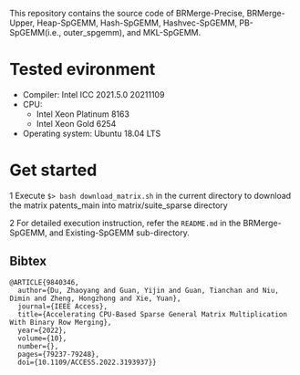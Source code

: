 This repository contains the source code of BRMerge-Precise, BRMerge-Upper, Heap-SpGEMM, Hash-SpGEMM, Hashvec-SpGEMM, PB-SpGEMM(i.e., outer\_spgemm), and MKL-SpGEMM.
# Tested evironment
- Compiler: Intel ICC 2021.5.0 20211109
- CPU:
  - Intel Xeon Platinum 8163
  - Intel Xeon Gold 6254 
- Operating system: Ubuntu 18.04 LTS

# Get started
1 Execute ```$> bash download_matrix.sh``` in the current directory to download the matrix patents_main into matrix/suite_sparse directory

2 For detailed execution instruction, refer the ```README.md``` in the BRMerge-SpGEMM, and Existing-SpGEMM sub-directory.

## Bibtex
```
@ARTICLE{9840346,
  author={Du, Zhaoyang and Guan, Yijin and Guan, Tianchan and Niu, Dimin and Zheng, Hongzhong and Xie, Yuan},
  journal={IEEE Access}, 
  title={Accelerating CPU-Based Sparse General Matrix Multiplication With Binary Row Merging}, 
  year={2022},
  volume={10},
  number={},
  pages={79237-79248},
  doi={10.1109/ACCESS.2022.3193937}}
  ```
